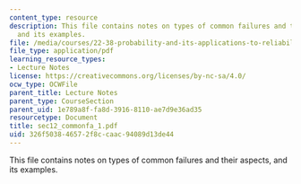 ```yaml
---
content_type: resource
description: This file contains notes on types of common failures and their aspects,
  and its examples.
file: /media/courses/22-38-probability-and-its-applications-to-reliability-quality-control-and-risk-assessment-fall-2005/326f503846572f8ccaac94089d13de44_sec12_commonfa_1.pdf
file_type: application/pdf
learning_resource_types:
- Lecture Notes
license: https://creativecommons.org/licenses/by-nc-sa/4.0/
ocw_type: OCWFile
parent_title: Lecture Notes
parent_type: CourseSection
parent_uid: 1e789a8f-fa8d-3916-8110-ae7d9e36ad35
resourcetype: Document
title: sec12_commonfa_1.pdf
uid: 326f5038-4657-2f8c-caac-94089d13de44
---
```

This file contains notes on types of common failures and their aspects, and its examples.
